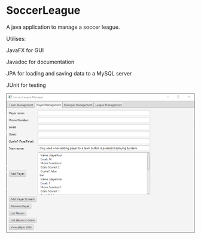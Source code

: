 # SoccerLeague
A java application to manage a soccer league.

Utilises:

JavaFX for GUI

Javadoc for documentation

JPA for loading and saving data to a MySQL server

JUnit for testing

<img src="https://raw.githubusercontent.com/SpellingEnthusiast/SoccerLeague/master/AddNewPlayer.png"></img>
